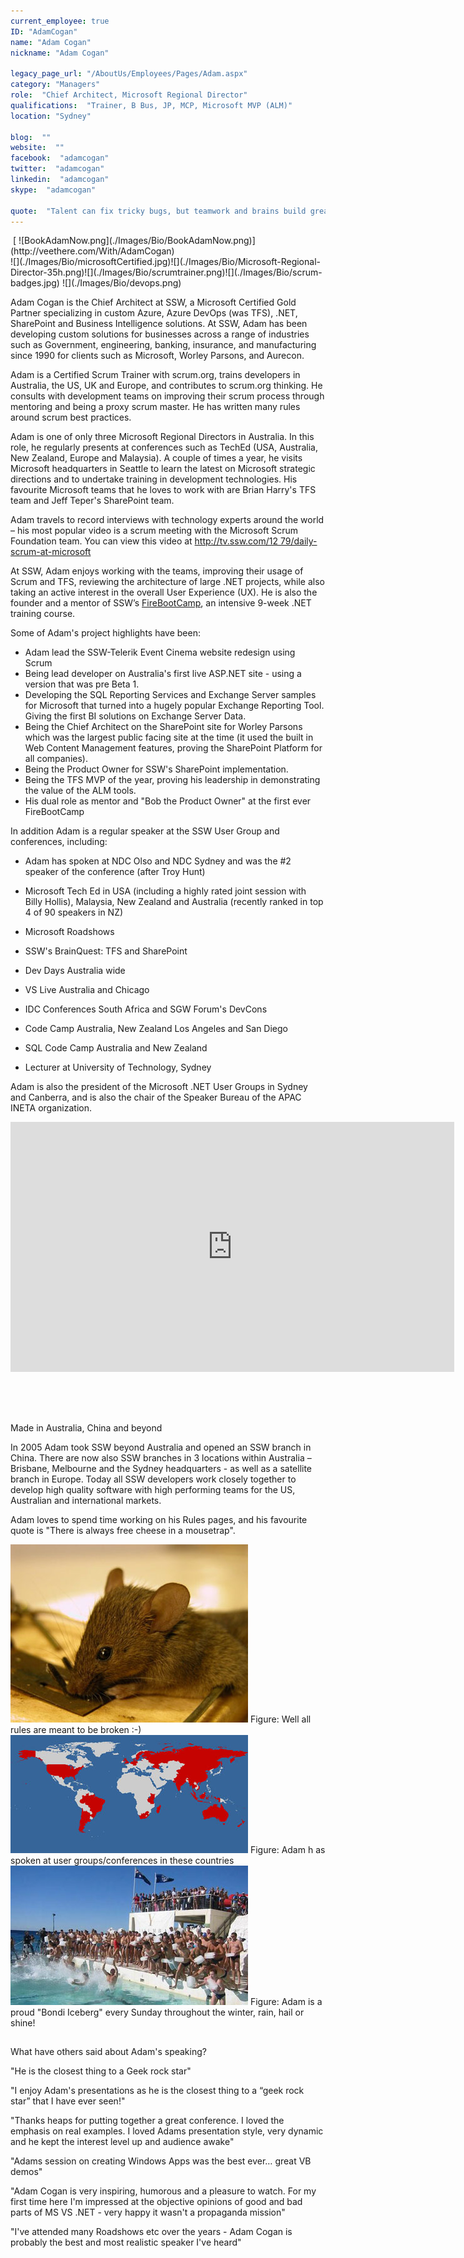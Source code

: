 ```yaml
---
current_employee: true
ID: "AdamCogan"
name: "Adam Cogan"
nickname: "Adam Cogan"

legacy_page_url: "/AboutUs/Employees/Pages/Adam.aspx"
category: "Managers"
role:  "Chief Architect, Microsoft Regional Director"
qualifications:  "Trainer, B Bus, JP, MCP, Microsoft MVP (ALM)"
location: "Sydney"

blog:  ""
website:  ""
facebook:  "adamcogan"
twitter:  "adamcogan"
linkedin:  "adamcogan"
skype:  "adamcogan"

quote:  "Talent can fix tricky bugs, but teamwork and brains build great software. "
---
```


<div>​​​​ [ ![BookAdamNow.png](./Images/Bio/BookAdamNow.png)](http://veethere.com/With/AdamCogan)​​​​</div>​​​​![](./Images/Bio/microsoftCertified.jpg)![](./Images/Bio/Microsoft-Regional-Director-35h.png)![](./Images/Bio/scrumtrainer.png)![](./Images/Bio/scrum-badges.jpg) ​![](./Images/Bio/devops.png) 

Adam Cogan is the Chief Architect at SSW, a Microsoft Certified Gold Partner specializing in custom Azure, Azure DevOps (was TFS), .NET, SharePoint and Business Intelligence solutions.​ At SSW, Adam has been developing custom solutions for businesses across a range of industries such as Government, engineering, banking, insurance, and manufacturing since 1990 for clients such as Microsoft, Worley Parsons, and Aurecon.   

Adam is a Certified Scrum Trainer with scrum.org, trains developers in Australia, the US, UK and Europe, and contributes to scrum.org thinking. He consults with development teams on improving their scrum process through mentoring and being a proxy scrum master. He has written many rules around scrum best practices.

Adam is one of only three Microsoft Regional Directors in Australia. In this role, he regularly presents at conferences such as TechEd (USA, Australia, New Zealand, Europe and Malaysia). A couple of times a year, he visits Microsoft headquarters in Seattle to learn the latest on Microsoft strategic directions and to undertake training in development technologies. His favourite Microsoft teams that he loves to work with are Brian Harry's TFS team and Jeff Teper's SharePoint team.

Adam travels to record interviews with technology experts around the world – his most popular video is a scrum meeting with the Microsoft Scrum Foundation team. You can view this video at [http://tv.ssw.com/12 79/daily-scrum-at-microsoft ]()  

At SSW, Adam enjoys working with the teams, improving their usage of Scrum and TFS, reviewing the architecture of large .NET projects, while also taking an active interest in the overall User Experience (UX). He is also the founder and a mentor of SSW’s [FireBootCamp](http://firebootcamp.com/), an intensive 9-week .NET training course.

Some of Adam's project highlights have been:  

*   Adam lead the SSW-Telerik Event Cinema website redesign using Scrum 
*   Being lead developer on Australia's first live ASP.NET site - using a version that was pre Beta 1.
*   Developing the SQL Reporting Services and Exchange Server samples for Microsoft that turned into a hugely popular Exchange Reporting Tool. Giving the first BI solutions on Exchange Server Data.
*   Being the Chief Architect on the SharePoint site for Worley Parsons which was the largest public facing site at the time (it used the built in Web Content Management features, proving the SharePoint Platform for all companies). 
*   Being the Product Owner for SSW's SharePoint implementation.
*   Being the TFS MVP of the year, proving his leadership in demonstrating the value of the ALM tools.
*   His dual role as mentor and "Bob the Product Owner" at the first ever FireBootCamp

In addition Adam is a regular speaker at the SSW User Group and conferences, including:  

*   Adam has spoken at NDC Olso and NDC Sydney and was the #2 speaker of the conference (after Troy Hunt)​  

*   Microsoft Tech Ed in USA (including a highly rated joint session with Billy Hollis), Malaysia, New Zealand and Australia (recently ranked in top 4 of 90 speakers in NZ) 
*   Microsoft Roadshows
*   SSW's BrainQuest: TFS and SharePoint
*   Dev Days Australia wide
*   VS Live Australia and Chicago
*   IDC Conferences South Africa and SGW Forum's DevCons
*   Code Camp Australia, New Zealand Los Angeles and San Diego
*   SQL Code Camp Australia and New Zealand
*   Lecturer at University of Technology, Sydney

Adam is also the president of the Microsoft .NET User Groups in Sydney and Canberra, and is also the chair of the Speaker Bureau of the APAC INETA organization.  

<div class="ms-rtestate-read ms-rte-embedcode ms-rte-embedil ms-rtestate-notify"><iframe width="710" height="400" src="https://www.youtube.com/embed/0gSgpzmbrBM" frameborder="0"></iframe> </div>

​  

##  
   Made in Australia, China and beyond

In 2005 Adam took SSW beyond Australia and opened an SSW branch in China. There are now also SSW branches in 3 locations within Australia – Brisbane, Melbourne and the Sydney headquarters - as well as a satellite branch in Europe. Today all SSW developers work closely together to develop high quality software with high performing teams for the US, Australian and international markets. 

Adam loves to spend time working on his Rules pages, and his favourite quote is "There is always free cheese in a mousetrap".

![](./Images/Bio/figureMouse.jpg) <font class="ms-rteCustom-FigureNormal">Figure: Well all rules are meant to be broken :-) </font> ![](./Images/Bio/figureMap.jpg) <font class="ms-rteCustom-FigureNormal">Figure: Adam h as spoken at user groups/conferences in these countries </font> ![](./Images/Bio/figureIce.jpg) <font class="ms-rteCustom-FigureNormal">Figure: Adam is a proud "Bondi Iceberg" every Sunday throughout the winter, rain, hail or shine!</font>

##  
   What have others said about Adam's speaking? 

 "He is the closest thing to a Geek rock star" 

 "I enjoy Adam's presentations as he is the closest thing to a “geek rock star” that I have ever seen!" 

 "Thanks heaps for putting together a great conference. I loved the emphasis on real examples. I loved Adams presentation style, very dynamic and he kept the interest level up and audience awake" 

 "Adams session on creating Windows Apps was the best ever… great VB demos" 

 "Adam Cogan is very inspiring, humorous and a pleasure to watch. For my first time here I'm impressed at the objective opinions of good and bad parts of MS VS .NET - very happy it wasn't a propaganda mission" 

 "I've attended many Roadshows etc over the years - Adam Cogan is probably the best and most realistic speaker I've heard" 